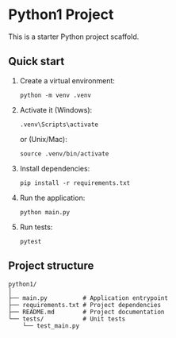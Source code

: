 # Python1 Project

This is a starter Python project scaffold.

## Quick start

1. Create a virtual environment:
   ```
   python -m venv .venv
   ```
2. Activate it (Windows):
   ```
   .venv\Scripts\activate
   ```
   or (Unix/Mac):
   ```
   source .venv/bin/activate
   ```
3. Install dependencies:
   ```
   pip install -r requirements.txt
   ```
4. Run the application:
   ```
   python main.py
   ```
5. Run tests:
   ```
   pytest
   ```

## Project structure

```
python1/
│
├── main.py          # Application entrypoint
├── requirements.txt # Project dependencies
├── README.md        # Project documentation
└── tests/           # Unit tests
    └── test_main.py
``` 